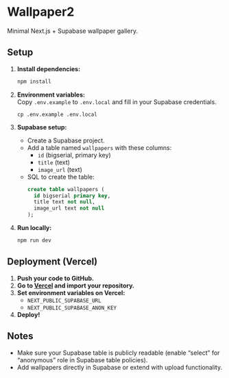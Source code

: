 # Wallpaper2

Minimal Next.js + Supabase wallpaper gallery.

## Setup

1. **Install dependencies:**  
   ```bash
   npm install
   ```

2. **Environment variables:**  
   Copy `.env.example` to `.env.local` and fill in your Supabase credentials.
   ```
   cp .env.example .env.local
   ```

3. **Supabase setup:**  
   - Create a Supabase project.
   - Add a table named `wallpapers` with these columns:
     - `id` (bigserial, primary key)
     - `title` (text)
     - `image_url` (text)
   - SQL to create the table:
     ```sql
     create table wallpapers (
       id bigserial primary key,
       title text not null,
       image_url text not null
     );
     ```

4. **Run locally:**  
   ```bash
   npm run dev
   ```

## Deployment (Vercel)

1. **Push your code to GitHub.**
2. **Go to [Vercel](https://vercel.com/) and import your repository.**
3. **Set environment variables on Vercel:**
   - `NEXT_PUBLIC_SUPABASE_URL`
   - `NEXT_PUBLIC_SUPABASE_ANON_KEY`
4. **Deploy!**

## Notes

- Make sure your Supabase table is publicly readable (enable “select” for “anonymous” role in Supabase table policies).
- Add wallpapers directly in Supabase or extend with upload functionality.

